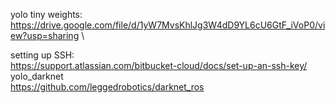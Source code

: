 yolo tiny weights:
\
https://drive.google.com/file/d/1yW7MvsKhlJg3W4dD9YL6cU6GtF_iVoP0/view?usp=sharing
\

setting up SSH:
\
https://support.atlassian.com/bitbucket-cloud/docs/set-up-an-ssh-key/
yolo_darknet
\
https://github.com/leggedrobotics/darknet_ros
